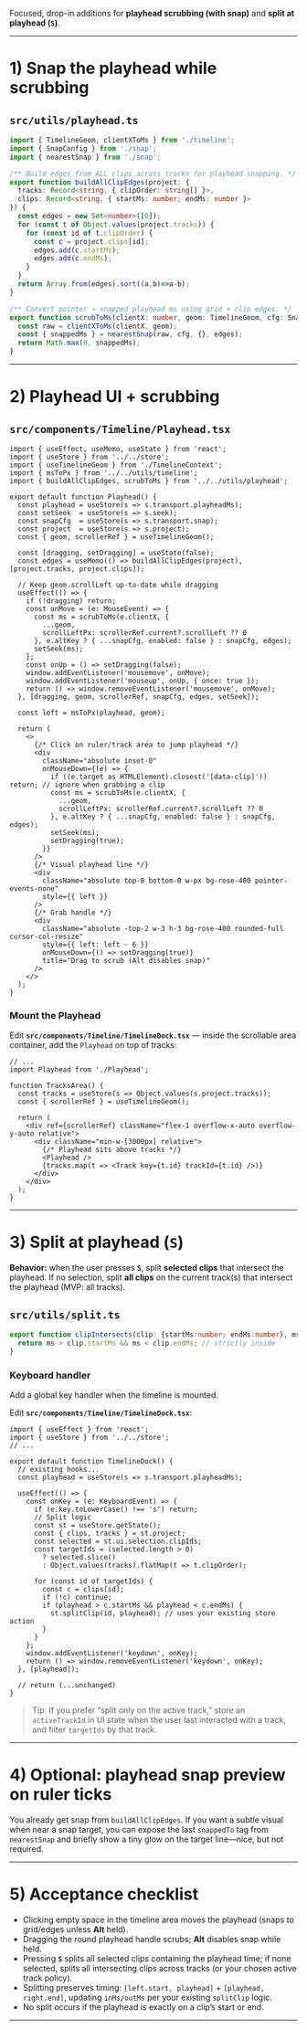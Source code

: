 Focused, drop-in additions for **playhead scrubbing (with snap)** and **split at playhead (`S`)**.

---

# 1) Snap the playhead while scrubbing

## `src/utils/playhead.ts`

```ts
import { TimelineGeom, clientXToMs } from './timeline';
import { SnapConfig } from './snap';
import { nearestSnap } from './snap';

/** Build edges from ALL clips across tracks for playhead snapping. */
export function buildAllClipEdges(project: {
  tracks: Record<string, { clipOrder: string[] }>,
  clips: Record<string, { startMs: number; endMs: number }>
}) {
  const edges = new Set<number>([0]);
  for (const t of Object.values(project.tracks)) {
    for (const id of t.clipOrder) {
      const c = project.clips[id];
      edges.add(c.startMs);
      edges.add(c.endMs);
    }
  }
  return Array.from(edges).sort((a,b)=>a-b);
}

/** Convert pointer → snapped playhead ms using grid + clip edges. */
export function scrubToMs(clientX: number, geom: TimelineGeom, cfg: SnapConfig, edges: number[]) {
  const raw = clientXToMs(clientX, geom);
  const { snappedMs } = nearestSnap(raw, cfg, {}, edges);
  return Math.max(0, snappedMs);
}
```

---

# 2) Playhead UI + scrubbing

## `src/components/Timeline/Playhead.tsx`

```tsx
import { useEffect, useMemo, useState } from 'react';
import { useStore } from '../../store';
import { useTimelineGeom } from './TimelineContext';
import { msToPx } from '../../utils/timeline';
import { buildAllClipEdges, scrubToMs } from '../../utils/playhead';

export default function Playhead() {
  const playhead = useStore(s => s.transport.playheadMs);
  const setSeek  = useStore(s => s.seek);
  const snapCfg  = useStore(s => s.transport.snap);
  const project  = useStore(s => s.project);
  const { geom, scrollerRef } = useTimelineGeom();

  const [dragging, setDragging] = useState(false);
  const edges = useMemo(() => buildAllClipEdges(project), [project.tracks, project.clips]);

  // Keep geom.scrollLeft up-to-date while dragging
  useEffect(() => {
    if (!dragging) return;
    const onMove = (e: MouseEvent) => {
      const ms = scrubToMs(e.clientX, {
        ...geom,
        scrollLeftPx: scrollerRef.current?.scrollLeft ?? 0
      }, e.altKey ? { ...snapCfg, enabled: false } : snapCfg, edges);
      setSeek(ms);
    };
    const onUp = () => setDragging(false);
    window.addEventListener('mousemove', onMove);
    window.addEventListener('mouseup', onUp, { once: true });
    return () => window.removeEventListener('mousemove', onMove);
  }, [dragging, geom, scrollerRef, snapCfg, edges, setSeek]);

  const left = msToPx(playhead, geom);

  return (
    <>
      {/* Click on ruler/track area to jump playhead */}
      <div
        className="absolute inset-0"
        onMouseDown={(e) => {
          if ((e.target as HTMLElement).closest('[data-clip]')) return; // ignore when grabbing a clip
          const ms = scrubToMs(e.clientX, {
            ...geom,
            scrollLeftPx: scrollerRef.current?.scrollLeft ?? 0
          }, e.altKey ? { ...snapCfg, enabled: false } : snapCfg, edges);
          setSeek(ms);
          setDragging(true);
        }}
      />
      {/* Visual playhead line */}
      <div
        className="absolute top-0 bottom-0 w-px bg-rose-400 pointer-events-none"
        style={{ left }}
      />
      {/* Grab handle */}
      <div
        className="absolute -top-2 w-3 h-3 bg-rose-400 rounded-full cursor-col-resize"
        style={{ left: left - 6 }}
        onMouseDown={() => setDragging(true)}
        title="Drag to scrub (Alt disables snap)"
      />
    </>
  );
}
```

### Mount the Playhead

Edit **`src/components/Timeline/TimelineDock.tsx`** — inside the scrollable area container, add the `Playhead` on top of tracks:

```tsx
// ...
import Playhead from './Playhead';

function TracksArea() {
  const tracks = useStore(s => Object.values(s.project.tracks));
  const { scrollerRef } = useTimelineGeom();

  return (
    <div ref={scrollerRef} className="flex-1 overflow-x-auto overflow-y-auto relative">
      <div className="min-w-[3000px] relative">
        {/* Playhead sits above tracks */}
        <Playhead />
        {tracks.map(t => <Track key={t.id} trackId={t.id} />)}
      </div>
    </div>
  );
}
```

---

# 3) Split at playhead (`S`)

**Behavior:** when the user presses **`S`**, split **selected clips** that intersect the playhead. If no selection, split **all clips** on the current track(s) that intersect the playhead (MVP: all tracks).

## `src/utils/split.ts`

```ts
export function clipIntersects(clip: {startMs:number; endMs:number}, ms: number) {
  return ms > clip.startMs && ms < clip.endMs; // strictly inside
}
```

### Keyboard handler

Add a global key handler when the timeline is mounted.

Edit **`src/components/Timeline/TimelineDock.tsx`**:

```tsx
import { useEffect } from 'react';
import { useStore } from '../../store';
// ...

export default function TimelineDock() {
  // existing hooks...
  const playhead = useStore(s => s.transport.playheadMs);

  useEffect(() => {
    const onKey = (e: KeyboardEvent) => {
      if (e.key.toLowerCase() !== 's') return;
      // Split logic
      const st = useStore.getState();
      const { clips, tracks } = st.project;
      const selected = st.ui.selection.clipIds;
      const targetIds = (selected.length > 0)
        ? selected.slice()
        : Object.values(tracks).flatMap(t => t.clipOrder);

      for (const id of targetIds) {
        const c = clips[id];
        if (!c) continue;
        if (playhead > c.startMs && playhead < c.endMs) {
          st.splitClip(id, playhead); // uses your existing store action
        }
      }
    };
    window.addEventListener('keydown', onKey);
    return () => window.removeEventListener('keydown', onKey);
  }, [playhead]);

  // return (...unchanged)
}
```

> Tip: If you prefer “split only on the active track,” store an `activeTrackId` in UI state when the user last interacted with a track, and filter `targetIds` by that track.

---

# 4) Optional: playhead snap preview on ruler ticks

You already get snap from `buildAllClipEdges`. If you want a subtle visual when near a snap target, you can expose the last `snappedTo` tag from `nearestSnap` and briefly show a tiny glow on the target line—nice, but not required.

---

# 5) Acceptance checklist

* Clicking empty space in the timeline area moves the playhead (snaps to grid/edges unless **Alt** held).
* Dragging the round playhead handle scrubs; **Alt** disables snap while held.
* Pressing **`S`** splits all selected clips containing the playhead time; if none selected, splits all intersecting clips across tracks (or your chosen active track policy).
* Splitting preserves timing: `[left.start, playhead]` + `[playhead, right.end]`, updating `inMs/outMs` per your existing `splitClip` logic.
* No split occurs if the playhead is exactly on a clip’s start or end.

---
